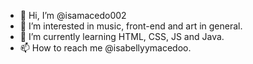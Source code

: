 - 👋 Hi, I’m @isamacedo002
- 👀 I’m interested in music, front-end and art in general.
- 🌱 I’m currently learning HTML, CSS, JS and Java.
- 📫 How to reach me @isabellyymacedoo.

<!---
isamacedo002/isamacedo002 is a ✨ special ✨ repository because its `README.md` (this file) appears on your GitHub profile.
You can click the Preview link to take a look at your changes.
--->
